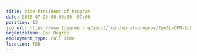 ```yaml
---
title: Vice President of Program
date: 2018-07-23 00:00:00 -07:00
position: 13
job_url: https://www.1degree.org/about/join/vp-of-program/?p=BL-OPN-ALL-NL61-2017-JUL-26-LAPress
organization: One Degree
employment_type: Full Time
location: TBD
---
```



